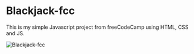 # Blackjack-fcc

This is my simple Javascript project from freeCodeCamp using HTML, CSS and JS.

![Blackjack-fcc](https://user-images.githubusercontent.com/110336826/196010078-a4ace53b-dfdf-458a-819c-d54f5ef5a14e.png)
